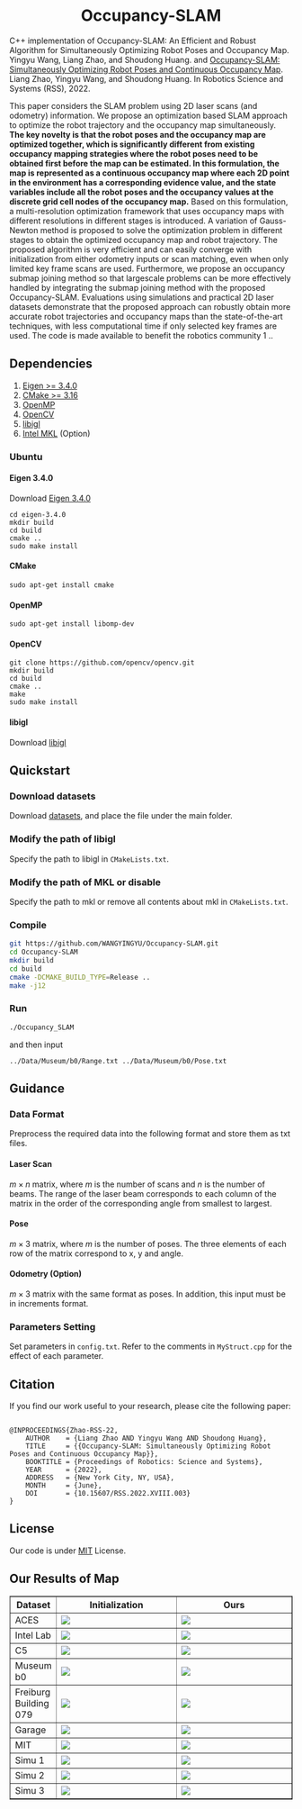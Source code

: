 <h1 align="center">
    Occupancy-SLAM
</h1>

C++ implementation of Occupancy-SLAM: An Efficient and Robust Algorithm for Simultaneously Optimizing Robot Poses and Occupancy Map. Yingyu Wang, Liang Zhao, and Shoudong Huang. and [Occupancy-SLAM: Simultaneously Optimizing Robot Poses and Continuous Occupancy Map](https://www.roboticsproceedings.org/rss18/p003.pdf). Liang Zhao, Yingyu Wang, and Shoudong Huang. In Robotics Science and Systems (RSS), 2022.



This paper considers the SLAM problem using 2D laser scans (and odometry) information. We propose an optimization based SLAM approach to optimize the robot trajectory and the occupancy map simultaneously. **The key novelty is that the robot poses and the occupancy map are optimized together, which is significantly different from existing occupancy mapping strategies where the robot poses need to be obtained first before the map can be estimated. In this formulation, the map is represented as a continuous occupancy map where each 2D point in the environment has a corresponding evidence value, and the state variables include all the robot poses and the occupancy values at the discrete grid cell nodes of the occupancy map.** Based on this formulation, a multi-resolution optimization framework that uses occupancy maps with different resolutions in different stages is introduced. A variation of Gauss-Newton method is proposed to solve the optimization problem in different stages to obtain the optimized occupancy map and robot trajectory. The proposed algorithm is very efficient and can easily converge with initialization from either odometry inputs or scan matching, even when only limited key frame scans are used. Furthermore, we propose an occupancy submap joining method so that largescale problems can be more effectively handled by integrating the submap joining method with the proposed Occupancy-SLAM. Evaluations using simulations and practical 2D laser datasets demonstrate that the proposed approach can robustly obtain more accurate robot trajectories and occupancy maps than the state-of-the-art techniques, with less computational time if only selected key frames are used. The code is made available to benefit the robotics community 1 .. 



## Dependencies

1. [Eigen >= 3.4.0](https://eigen.tuxfamily.org/index.php?title=Main_Page)
2. [CMake >= 3.16](https://cmake.org)
3. [OpenMP](https://www.openmp.org)
4. [OpenCV](https://opencv.org)
5. [libigl](https://libigl.github.io)
6. [Intel MKL](https://www.intel.com/content/www/us/en/developer/tools/oneapi/onemkl.html) (Option)



### Ubuntu

#### Eigen 3.4.0 

Download [Eigen 3.4.0](https://gitlab.com/libeigen/eigen/-/releases/3.4.0) 

```
cd eigen-3.4.0
mkdir build
cd build
cmake ..
sudo make install
```

#### CMake

`sudo apt-get install cmake`

#### OpenMP

```
sudo apt-get install libomp-dev
```

#### OpenCV

```
git clone https://github.com/opencv/opencv.git
mkdir build
cd build
cmake ..
make
sudo make install
```

#### libigl

Download [libigl](https://libigl.github.io) 



## Quickstart

### Download datasets

Download [datasets](https://drive.google.com/file/d/1EDZfsOru4z0j2OEq57DIKOyvudecWrkM/view?usp=share_link), and place the file under the main folder. 

### Modify the path of libigl

Specify the path to libigl in `CMakeLists.txt`.

### Modify the path of MKL or disable

Specify the path to mkl or remove all contents about mkl in `CMakeLists.txt`.

### Compile

```bash
git https://github.com/WANGYINGYU/Occupancy-SLAM.git
cd Occupancy-SLAM
mkdir build
cd build
cmake -DCMAKE_BUILD_TYPE=Release ..
make -j12
```

### Run

```bash
./Occupancy_SLAM
```

and then input

`../Data/Museum/b0/Range.txt ../Data/Museum/b0/Pose.txt `





## Guidance

### Data Format

Preprocess the required data into the following format and store them as txt files.

#### Laser Scan

$m \times n$ matrix, where $m$ is the number of scans and $n$ is the number of beams. The range of the laser beam corresponds to each column of the matrix in the order of the corresponding angle from smallest to largest. 

#### Pose

$m \times 3$ matrix, where $m$ is the number of poses. The three elements of each row of the matrix correspond to x, y and angle.

#### Odometry (Option)

$m \times 3$ matrix with the same format as poses. In addition, this input must be in increments format.

### Parameters Setting

Set parameters in `config.txt`. Refer to the comments in `MyStruct.cpp` for the effect of each parameter.



## Citation

If you find our work useful to your research, please cite the following paper:

```
  
@INPROCEEDINGS{Zhao-RSS-22, 
    AUTHOR    = {Liang Zhao AND Yingyu Wang AND Shoudong Huang}, 
    TITLE     = {{Occupancy-SLAM: Simultaneously Optimizing Robot Poses and Continuous Occupancy Map}}, 
    BOOKTITLE = {Proceedings of Robotics: Science and Systems}, 
    YEAR      = {2022}, 
    ADDRESS   = {New York City, NY, USA}, 
    MONTH     = {June}, 
    DOI       = {10.15607/RSS.2022.XVIII.003} 
} 
```



## License

Our code is under [MIT](./LICENSE.txt) License. 



## Our Results of Map



<table border="1" width="100%">
  <tr>
    <th>Dataset</th>
    <th>Initialization</th> 
    <th>Ours</th>
  </tr>
  <tr>
    <td width="0.5%">ACES</td>
    <td width="49%"><img src="https://github.com/WANGYINGYU/Occupancy-SLAM/blob/master/images/ACES_Ini.jpg?raw=true"></td> 
    <td width="50.5%"><img src="https://github.com/WANGYINGYU/Occupancy-SLAM/blob/master/images/ACES_Our.jpg?raw=true"></td>
  </tr>
  <tr>
    <td>Intel Lab</td>
    <td><img src="https://github.com/WANGYINGYU/Occupancy-SLAM/blob/master/images/Intel_Ini.jpg?raw=true"></td> 
    <td><img src="https://github.com/WANGYINGYU/Occupancy-SLAM/blob/master/images/Intel_Our.jpg?raw=true"></td>
  </tr>
  	<td>C5</td>
    <td><img src="https://github.com/WANGYINGYU/Occupancy-SLAM/blob/master/images/C5_Ini.jpg?raw=true"></td> 
    <td><img src="https://github.com/WANGYINGYU/Occupancy-SLAM/blob/master/images/C5_Our.jpg?raw=true"></td>
  </tr>
    <td>Museum b0</td>
    <td><img src="https://github.com/WANGYINGYU/Occupancy-SLAM/blob/master/images/b0_Ini.jpg?raw=true"></td> 
    <td><img src="https://github.com/WANGYINGYU/Occupancy-SLAM/blob/master/images/b0_Our.jpg?raw=true"></td>
	</tr>
    <td>Freiburg Building 079</td>
    <td><img src="https://github.com/WANGYINGYU/Occupancy-SLAM/blob/master/images/fr079_Ini.jpg?raw=true"></td> 
    <td><img src="https://github.com/WANGYINGYU/Occupancy-SLAM/blob/master/images/fr079_Our.jpg?raw=true"></td>
</tr>
    <td>Garage</td>
    <td><img src="https://github.com/WANGYINGYU/Occupancy-SLAM/blob/master/images/garage_Ini.jpg?raw=true"></td> 
    <td><img src="https://github.com/WANGYINGYU/Occupancy-SLAM/blob/master/images/garage_Our.jpg?raw=true"></td>
</tr>
    <td>MIT</td>
    <td><img src="https://github.com/WANGYINGYU/Occupancy-SLAM/blob/master/images/MIT_Ini.jpg?raw=true"></td> 
    <td><img src="https://github.com/WANGYINGYU/Occupancy-SLAM/blob/master/images/MIT_Our.jpg?raw=true"></td>
	</tr>
    <td>Simu 1</td>
    <td><img src="https://github.com/WANGYINGYU/Occupancy-SLAM/blob/master/images/Simu1_Ini.jpg?raw=true"></td> 
    <td><img src="https://github.com/WANGYINGYU/Occupancy-SLAM/blob/master/images/Simu1_Our.jpg?raw=true"></td> 
	</tr>
    <td>Simu 2</td>
    <td><img src="https://github.com/WANGYINGYU/Occupancy-SLAM/blob/master/images/Simu2_Ini.jpg?raw=true"></td> 
    <td><img src="https://github.com/WANGYINGYU/Occupancy-SLAM/blob/master/images/Simu2_Our.jpg?raw=true"></td>
	</tr>
    <td>Simu 3</td>
    <td><img src="https://github.com/WANGYINGYU/Occupancy-SLAM/blob/master/images/Simu3_Ini.jpg?raw=true"></td> 
    <td><img src="https://github.com/WANGYINGYU/Occupancy-SLAM/blob/master/images/Simu3_Our.jpg?raw=true"></td>
</table>
